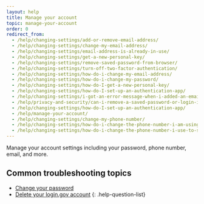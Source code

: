 ```yaml
---
layout: help
title: Manage your account
topic: manage-your-account
order: 0
redirect_from:
  - /help/changing-settings/add-or-remove-email-address/
  - /help/changing-settings/change-my-email-address/
  - /help/changing-settings/email-address-is-already-in-use/
  - /help/changing-settings/get-a-new-personal-key/
  - /help/changing-settings/remove-saved-password-from-browser/
  - /help/changing-settings/turn-off-two-factor-authentication/
  - /help/changing-settings/how-do-i-change-my-email-address/
  - /help/changing-settings/how-do-i-change-my-password/
  - /help/changing-settings/how-do-I-get-a-new-personal-key/
  - /help/changing-settings/how-do-I-set-up-an-authentication-app/
  - /help/changing-settings/i-got-an-error-message-when-i-added-an-email/
  - /help/privacy-and-security/can-i-remove-a-saved-password-or-login-information-from-my-browser/
  - /help/changing-settings/how-do-I-set-up-an-authentication-app/
  - /help/manage-your-account/
  - /help/changing-settings/change-my-phone-number/
  - /help/changing-settings/how-do-i-change-the-phone-number-i-am-using-with-my-account/
  - /help/changing-settings/how-do-i-change-the-phone-number-i-use-to-sign-in/
---
```


Manage your account settings including your password, phone number, email, and more.

## Common troubleshooting topics

- [Change your password](site.baseurl/help/manage-your-account/change-your-password/)
- [Delete your login.gov account](site.baseurl/help/manage-your-account/delete-your-account/)
{: .help-question-list}
